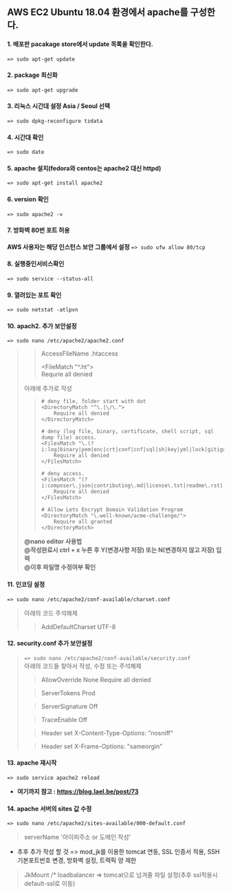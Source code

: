## AWS EC2 Ubuntu 18.04 환경에서 apache를 구성한다.

#### 1. 배포판 pacakage store에서 update 목록을 확인한다.
```=> sudo apt-get update```    

#### 2. package 최신화
```=> sudo apt-get upgrade```    

#### 3. 리눅스 시간대 설정 Asia / Seoul 선택    
``` => sudo dpkg-reconfigure tzdata ```   

#### 4. 시간대 확인   
``` => sudo date ```   

#### 5. apache 설치(fedora와 centos는 apache2 대신 httpd)    
``` => sudo apt-get install apache2 ```   
  
#### 6. version 확인    
``` => sudo apache2 -v ```   

#### 7. 방화벽 80번 포트 허용  
**AWS 사용자는 해당 인스턴스 보안 그룹에서 설정**
``` => sudo ufw allow 80/tcp ```     

#### 8. 실행중인서비스확인     
``` => sudo service --status-all ```     

#### 9. 열려있는 포트 확인    
``` => sudo netstat -atlpvn ```

#### 10. apach2. 추가 보안설정  
``` => sudo nano /etc/apache2/apache2.conf ```     
>
>> AccessFileName .htaccess  
>> 
>> <FileMatch "^\.ht">  
>> 	Requrie all denied  
>> </FileMatch>   
>> 
>
> 아래에 추가로 작성      
>
>> ```
>> # deny file, folder start with dot
>> <DirectoryMatch "^\.|\/\.">
>>     Require all denied
>> </DirectoryMatch>
>>   
>> # deny (log file, binary, certificate, shell script, sql dump file) access.
>> <FilesMatch "\.(?i:log|binary|pem|enc|crt|conf|cnf|sql|sh|key|yml|lock|gitignore)$">
>>     Require all denied
>> </FilesMatch>
>>  
>> # deny access.
>> <FilesMatch "(?i:composer\.json|contributing\.md|license\.txt|readme\.rst|readme\.md|readme\.txt|copyright|artisan|gulpfile\.js|package\.json|phpunit\.xml|access_log|error_log|gruntfile\.js|bower\.json|changelog\.md|console|legalnotice|license|security\.md|privacy\.md)$">
>>     Require all denied
>> </FilesMatch>
>>  
>> # Allow Lets Encrypt Domain Validation Program
>> <DirectoryMatch "\.well-known/acme-challenge/">
>>     Require all granted
>> </DirectoryMatch>
>> ```
>
> **@nano editor 사용법         
>   @작성완료시 ctrl + x 누른 후 Y(변경사항 저장) 또는 N(변경하지 않고 저장) 입력      
>   @이후 파일명 수정여부 확인**   
>

#### 11. 인코딩 설정   
``` => sudo nano /etc/apache2/conf-available/charset.conf ```   
> 아래의 코드 주석해제
>> AddDefaultCharset UTF-8

#### 12. security.conf 추가 보안설정    
> ``` => sudo nano /etc/apache2/conf-available/security.conf ```   
> 아래의 코드들 찾아서 작성, 수정 또는 주석해제
>
>> <Directory />
>> 	  AllowOverride None
>> 	  Require all denied
>> </Directory>
>
>> ServerTokens Prod
>
>> ServerSignature Off
>
>> TraceEnable Off
>
>> Header set X-Content-Type-Options: "nosniff"
>
>> Header set X-Frame-Options: "sameorgin"
>

#### 13. apache 재시작   
``` => sudo service apache2 reload ``` 

* **여기까지 참고 : https://blog.lael.be/post/73**     

#### 14. apache 서버의 sites 값 수정
``` => sudo nano /etc/apache2/sites-available/000-default.conf ```
> serverName '아이피주소 or 도메인 작성'


* 추후 추가 작성 할 것 => mod_jk를 이용한 tomcat 연동, SSL 인증서 적용, SSH 기본포트번호 변경, 방화벽 설정, 트랙픽 양 제한
> JkMount /* loadbalancer				=> tomcat으로 넘겨줄 파일 설정(추후 ssl적용시 default-ssl로 이동)
